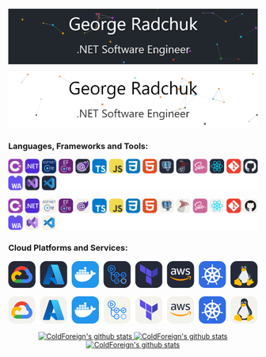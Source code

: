 <!-- Dark Mode -->
![](https://raw.githubusercontent.com/ColdForeign/ColdForeign/main/img/profile.gif#gh-dark-mode-only)

<!-- Light Mode -->
![](https://raw.githubusercontent.com/ColdForeign/ColdForeign/main/img/profile_light.gif#gh-light-mode-only)

### Languages, Frameworks and Tools:
<!-- Dark Mode -->
![](https://raw.githubusercontent.com/ColdForeign/ColdForeign/main/img/MainSkills_Dark.svg#gh-dark-mode-only)

<!-- Light Mode -->
![](https://raw.githubusercontent.com/ColdForeign/ColdForeign/main/img/MainSkills_Light.svg#gh-light-mode-only)

### Cloud Platforms and Services:
<!-- Dark Mode -->
![](https://raw.githubusercontent.com/ColdForeign/ColdForeign/main/img/CloudSkills_Dark.svg#gh-dark-mode-only)

<!-- Light Mode -->
![](https://raw.githubusercontent.com/ColdForeign/ColdForeign/main/img/CloudSkills_Light.svg#gh-light-mode-only)

<div align="center">
  <a href="https://github.com/coldforeign">
    <img height="150em" src="https://github-readme-stats.vercel.app/api?username=coldforeign&count_private=true&include_all_commits=true&hide=stars,issues&show_icons=true&theme=react&hide_border=true&title_color=36bdff&icon_color=0077ff" alt="ColdForeign's github stats" />
    <img height="150em" src="https://github-readme-stats-one-bice.vercel.app/api/top-langs/?username=coldforeign&exclude_repo=AdminPanel,BookLibrary,HTMLModalWindows&count_private=true&role=OWNER,ORGANIZATION_MEMBER,COLLABORATOR&count_private=true&layout=compact&langs_count=6&theme=react&title_color=36bdff&hide_border=true" alt="ColdForeign's github stats" />
    <img src="https://streak-stats.demolab.com?user=coldforeign&theme=react&hide_border=true&fire=ff5c9b&stroke=0077FF&ring=36BDFF&sideLabels=36BDFF&currStreakNum=36BDFF&sideNums=36BDFF&currStreakLabel=36BDFF" alt="ColdForeign's github stats"/>
  </a>
</div>
